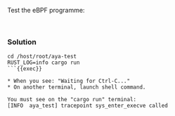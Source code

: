 Test the eBPF programme:

<br>

### Solution

```plain
cd /host/root/aya-test
RUST_LOG=info cargo run
```{{exec}}

* When you see: "Waiting for Ctrl-C..."
* On another terminal, launch shell command.

You must see on the "cargo run" terminal:
[INFO  aya_test] tracepoint sys_enter_execve called
